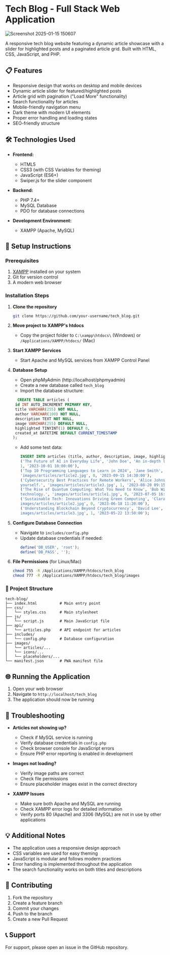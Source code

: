 # Tech Blog - Full Stack Web Application
![Screenshot 2025-01-15 150607](https://github.com/user-attachments/assets/2d883f88-9c76-426e-bbcf-5223bd5ff734)


A responsive tech blog website featuring a dynamic article showcase with a slider for highlighted posts and a paginated article grid. Built with HTML, CSS, JavaScript, and PHP.

## 📋 Features

- Responsive design that works on desktop and mobile devices
- Dynamic article slider for featured/highlighted posts
- Article grid with pagination ("Load More" functionality)
- Search functionality for articles
- Mobile-friendly navigation menu
- Dark theme with modern UI elements
- Proper error handling and loading states
- SEO-friendly structure

## 🛠 Technologies Used

- **Frontend:**
  - HTML5
  - CSS3 (with CSS Variables for theming)
  - JavaScript (ES6+)
  - Swiper.js for the slider component

- **Backend:**
  - PHP 7.4+
  - MySQL Database
  - PDO for database connections

- **Development Environment:**
  - XAMPP (Apache, MySQL)

## 🚀 Setup Instructions

### Prerequisites

1. [XAMPP](https://www.apachefriends.org/download.html) installed on your system
2. Git for version control
3. A modern web browser

### Installation Steps

1. **Clone the repository**
   ```bash
   git clone https://github.com/your-username/tech_blog.git
   ```

2. **Move project to XAMPP's htdocs**
   - Copy the project folder to `C:\xampp\htdocs\` (Windows) or `/Applications/XAMPP/htdocs/` (Mac)

3. **Start XAMPP Services**
   - Start Apache and MySQL services from XAMPP Control Panel

4. **Database Setup**
   - Open phpMyAdmin (http://localhost/phpmyadmin)
   - Create a new database called `tech_blog`
   - Import the database structure:
   ```sql
     CREATE TABLE articles (
    id INT AUTO_INCREMENT PRIMARY KEY,
    title VARCHAR(255) NOT NULL,
    author VARCHAR(100) NOT NULL,
    description TEXT NOT NULL,
    image VARCHAR(255) DEFAULT NULL,
    highlighted TINYINT(1) DEFAULT 0,
    created_at DATETIME DEFAULT CURRENT_TIMESTAMP
   );
     ```
   - Add some test data:
     ```sql
     INSERT INTO articles (title, author, description, image, highlighted, created_at) VALUES
     ('The Future of AI in Everyday Life', 'John Doe', 'An in-depth look at how artificial intelligence is shaping our daily activities, from smart homes to personal assistants.', 'images/articles/article1.jpg', 
     1, '2023-10-01 10:00:00'),
     ('Top 10 Programming Languages to Learn in 2024', 'Jane Smith', 'Explore the most popular and emerging programming languages that are set to dominate the tech landscape in the coming year.', 
     'images/articles/article2.jpg', 0, '2023-09-15 14:30:00'),
     ('Cybersecurity Best Practices for Remote Workers', 'Alice Johnson', 'With the rise of remote work, ensuring the security of your data has never been more critical. Discover essential tips to protect 
     yourself.', 'images/articles/article3.jpg', 1, '2023-08-20 09:15:00'),
     ('The Rise of Quantum Computing: What You Need to Know', 'Bob Williams', 'Quantum computing is poised to revolutionize industries. Understand the basics and potential applications of this groundbreaking 
     technology.', 'images/articles/article1.jpg', 0, '2023-07-05 16:45:00'),
     ('Sustainable Tech: Innovations Driving Green Computing', 'Clara Davis', 'Sustainability meets technology. Learn about the latest innovations that are making computing more environmentally friendly.', ' 
     images/articles/article2.jpg', 0, '2023-06-18 11:20:00'),
     ('Understanding Blockchain Beyond Cryptocurrency', 'David Lee', 'Blockchain technology offers more than just the backbone of cryptocurrencies. Explore its diverse applications across various sectors.', ' 
     images/articles/article3.jpg', 1, '2023-05-22 13:50:00');
     ```

5. **Configure Database Connection**
   - Navigate to `includes/config.php`
   - Update database credentials if needed:
     ```php
     define('DB_USER', 'root');
     define('DB_PASS', '');
     ```

6. **File Permissions** (for Linux/Mac)
   ```bash
   chmod 755 -R /Applications/XAMPP/htdocs/tech_blog
   chmod 777 -R /Applications/XAMPP/htdocs/tech_blog/images
   ```

### 📁 Project Structure

```
tech-blog/
├── index.html          # Main entry point
├── css/
│   └── styles.css      # Main stylesheet
├── js/
│   └── script.js       # Main JavaScript file
├── api/
│   └── articles.php    # API endpoint for articles
├── includes/
│   └── config.php      # Database configuration
├── images/
│   └── articles/...
│   └── icons/...
│   └── placeholders/...
└── manifest.json       # PWA manifest file
```

## 🌐 Running the Application

1. Open your web browser
2. Navigate to `http://localhost/tech_blog`
3. The application should now be running

## 🔧 Troubleshooting

- **Articles not showing up?**
  - Check if MySQL service is running
  - Verify database credentials in `config.php`
  - Check browser console for JavaScript errors
  - Ensure PHP error reporting is enabled in development

- **Images not loading?**
  - Verify image paths are correct
  - Check file permissions
  - Ensure placeholder images exist in the correct directory

- **XAMPP Issues**
  - Make sure both Apache and MySQL are running
  - Check XAMPP error logs for detailed information
  - Verify ports 80 (Apache) and 3306 (MySQL) are not in use by other applications

## 💡 Additional Notes

- The application uses a responsive design approach
- CSS variables are used for easy theming
- JavaScript is modular and follows modern practices
- Error handling is implemented throughout the application
- The search functionality works on both titles and descriptions

## 👥 Contributing

1. Fork the repository
2. Create a feature branch
3. Commit your changes
4. Push to the branch
5. Create a new Pull Request

## 📞 Support

For support, please open an issue in the GitHub repository.
